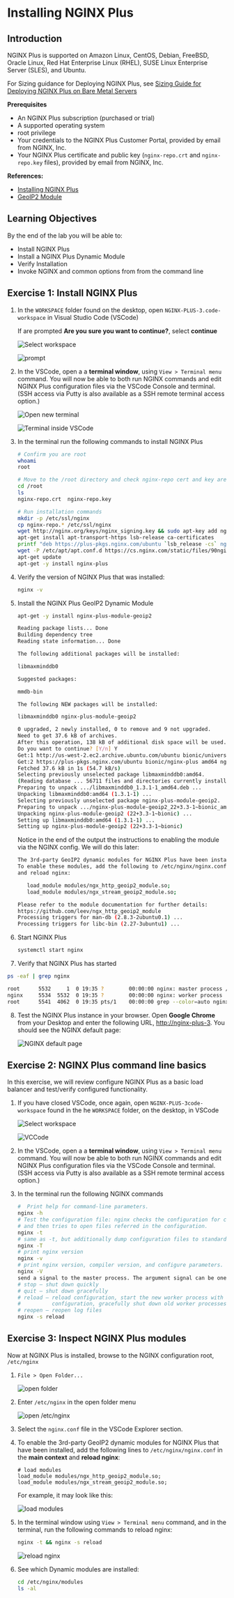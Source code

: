 # Installing NGINX Plus 

## Introduction

NGINX Plus is supported on Amazon Linux, CentOS, Debian, FreeBSD, Oracle Linux, Red Hat Enterprise Linux (RHEL), SUSE Linux Enterprise Server (SLES), and Ubuntu.

For Sizing guidance for Deploying NGINX Plus, see [Sizing Guide for Deploying NGINX Plus on Bare Metal Servers](https://www.nginx.com/resources/datasheets/nginx-plus-sizing-guide/)

**Prerequisites**
 * An NGINX Plus subscription (purchased or trial)
 * A supported operating system
 * root privilege
 * Your credentials to the NGINX Plus Customer Portal, provided by email from NGINX, Inc.
 * Your NGINX Plus certificate and public key (`nginx-repo.crt` and `nginx-repo.key` files), provided by email from NGINX, Inc.

**References:** 
 * [Installing NGINX Plus](https://docs.nginx.com/nginx/admin-guide/installing-nginx/installing-nginx-plus/)
 * [GeoIP2 Module](https://docs.nginx.com/nginx/admin-guide/dynamic-modules/geoip2/)

## Learning Objectives 

By the end of the lab you will be able to: 

 * Install NGINX Plus 
 * Install a NGINX Plus Dynamic Module
 * Verify Installation 
 * Invoke NGINX and common options from from the command line

## Exercise 1: Install NGINX Plus 

1. In the `WORKSPACE` folder found on the desktop, open `NGINX-PLUS-3.code-workspace` in Visual      Studio Code (VSCode)
   
   If are prompted **Are you sure you want to continue?**, select **continue**

   ![Select workspace](media/2020-06-29_20-56.png)

   ![prompt](media/2020-06-29_20-57.png)

2. In the VSCode, open a a **terminal window**, using `View > Terminal menu` command. You will now be able to both run 
   NGINX commands and edit NGINX Plus configuration files via the VSCode Console and terminal. (SSH access via Putty is 
   also available as a SSH remote terminal access option.)

   ![Open new terminal](media/2020-06-29_21-01.png)

   ![Terminal inside VSCode](media/2020-06-26_12-27.png)

3. In the terminal run the following commands to install NGINX Plus 

   ```bash
   # Confirm you are root
   whoami
   root

   # Move to the /root directory and check nginx-repo cert and key are here
   cd /root 
   ls
   nginx-repo.crt  nginx-repo.key

   # Run installation commands
   mkdir -p /etc/ssl/nginx 
   cp nginx-repo.* /etc/ssl/nginx 
   wget http://nginx.org/keys/nginx_signing.key && sudo apt-key add nginx_signing.key 
   apt-get install apt-transport-https lsb-release ca-certificates 
   printf "deb https://plus-pkgs.nginx.com/ubuntu `lsb_release -cs` nginx-plus\n" | sudo tee /etc/apt/sources.list.d/nginx-plus.list 
   wget -P /etc/apt/apt.conf.d https://cs.nginx.com/static/files/90nginx 
   apt-get update 
   apt-get -y install nginx-plus 
   ```

4. Verify the version of NGINX Plus that was installed: 

   ```bash
   nginx -v 
   ```

5. Install the NGINX Plus GeoIP2 Dynamic Module

      ```bash
      apt-get -y install nginx-plus-module-geoip2 

      Reading package lists... Done 
      Building dependency tree        
      Reading state information... Done 

      The following additional packages will be installed: 

      libmaxminddb0 

      Suggested packages: 

      mmdb-bin 

      The following NEW packages will be installed: 

      libmaxminddb0 nginx-plus-module-geoip2 

      0 upgraded, 2 newly installed, 0 to remove and 9 not upgraded. 
      Need to get 37.6 kB of archives. 
      After this operation, 138 kB of additional disk space will be used. 
      Do you want to continue? [Y/n] Y 
      Get:1 http://us-west-2.ec2.archive.ubuntu.com/ubuntu bionic/universe amd64 libmaxminddb0 amd64 1.3.1-1 [25.6 kB] 
      Get:2 https://plus-pkgs.nginx.com/ubuntu bionic/nginx-plus amd64 nginx-plus-module-geoip2 amd64 22+3.3-1~bionic [12.0 kB] 
      Fetched 37.6 kB in 1s (54.7 kB/s)                      
      Selecting previously unselected package libmaxminddb0:amd64. 
      (Reading database ... 56711 files and directories currently installed.) 
      Preparing to unpack .../libmaxminddb0_1.3.1-1_amd64.deb ... 
      Unpacking libmaxminddb0:amd64 (1.3.1-1) ... 
      Selecting previously unselected package nginx-plus-module-geoip2. 
      Preparing to unpack .../nginx-plus-module-geoip2_22+3.3-1~bionic_amd64.deb ... 
      Unpacking nginx-plus-module-geoip2 (22+3.3-1~bionic) ... 
      Setting up libmaxminddb0:amd64 (1.3.1-1) ... 
      Setting up nginx-plus-module-geoip2 (22+3.3-1~bionic) 
      ```
   Notice in the end of the output the instructions to enabling the module via the NGINX config.
   We will do this later:
   
      ```bash
      The 3rd-party GeoIP2 dynamic modules for NGINX Plus have been installed. 
      To enable these modules, add the following to /etc/nginx/nginx.conf 
      and reload nginx: 

         load_module modules/ngx_http_geoip2_module.so; 
         load_module modules/ngx_stream_geoip2_module.so; 

      Please refer to the module documentation for further details: 
      https://github.com/leev/ngx_http_geoip2_module 
      Processing triggers for man-db (2.8.3-2ubuntu0.1) ... 
      Processing triggers for libc-bin (2.27-3ubuntu1) ... 
      ```

6. Start NGINX Plus
   
   ```bash
   systemctl start nginx 
   ```

7.  Verify that NGINX Plus has started

   ```bash
   ps -eaf | grep nginx 

   root      5532     1  0 19:35 ?        00:00:00 nginx: master process /usr/sbin/nginx -c /etc/nginx/nginx.conf 
   nginx     5534  5532  0 19:35 ?        00:00:00 nginx: worker process 
   root      5541  4062  0 19:35 pts/1    00:00:00 grep --color=auto nginx 
   ```

8. Test the NGINX Plus instance in your browser. Open **Google Chrome** from your Desktop and enter the following URL, 
   [http://nginx-plus-3](http://nginx-plus-3). You should see the NGINX default page:

   ![NGINX default page](media/2020-06-26_12-33.png)


## Exercise 2: NGINX Plus command line basics

In this exercise, we will review configure NGINX Plus as a basic load balancer and test/verify configured functionality.   

1. If you have closed VSCode, once again, open `NGINX-PLUS-3code-workspace` found in the he `WORKSPACE` folder, on the desktop,
   in VSCode

   ![Select workspace](media/2020-06-29_20-56.png)

   ![VCCode](media/2020-06-26_12-27.png)

2. In the VSCode, open a a **terminal window**, using `View > Terminal menu` command. You will now be able to both run 
   NGINX commands and edit NGINX Plus configuration files via the VSCode Console and terminal. (SSH access via Putty is 
   also available as a SSH remote terminal access option.)

3. In the terminal run the following NGINX commands

   ```bash
   #  Print help for command-line parameters.
   nginx -h 
   # Test the configuration file: nginx checks the configuration for correct syntax, 
   # and then tries to open files referred in the configuration.
   nginx -t 
   # same as -t, but additionally dump configuration files to standard output
   nginx -T 
   # print nginx version
   nginx -v
   # print nginx version, compiler version, and configure parameters.
   nginx -V 
   send a signal to the master process. The argument signal can be one of:
   # stop — shut down quickly
   # quit — shut down gracefully
   # reload — reload configuration, start the new worker process with a new
   #          configuration, gracefully shut down old worker processes.
   # reopen — reopen log files
   nginx -s reload 
   ```

## Exercise 3: Inspect NGINX Plus modules

Now at NGINX Plus is installed, browse to the NGINX configuration root, `/etc/nginx`

1. `File > Open Folder...`

   ![open folder](media/2020-06-29_15-47.png)

2. Enter `/etc/nginx` in the open folder menu

   ![open /etc/nginx](media/2020-06-29_21-07.png)

3. Select the `nginx.conf` file in the VSCode Explorer section. 

4. To enable the 3rd-party GeoIP2 dynamic modules for NGINX Plus that have been installed, add the following lines to 
   `/etc/nginx/nginx.conf` in the **main context** and **reload nginx**: 

   ```nginx
   # load modules
   load_module modules/ngx_http_geoip2_module.so; 
   load_module modules/ngx_stream_geoip2_module.so;
   ```
   
   For example, it may look like this:

   ![load modules](media/2020-06-29_21-11.png)

5. In the terminal window using `View > Terminal menu` command, and in the terminal, run the following commands to reload nginx:

   ```bash
   nginx -t && nginx -s reload
   ```

   ![reload nginx](media/2020-06-29_21-13.png)

6. See which Dynamic modules are installed: 

   ```bash
   cd /etc/nginx/modules  
   ls -al 
   ```
